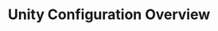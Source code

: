 ---
title: Unity Configuration Overview
layout: docs
category: Tutorials
sidebar_position: 3
sidebar_label: "Overview"
---